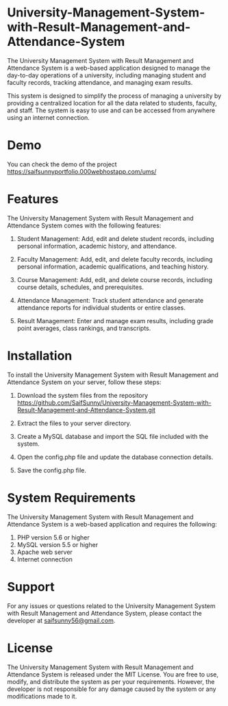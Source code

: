 # University-Management-System-with-Result-Management-and-Attendance-System

The University Management System with Result Management and Attendance System is a web-based application designed to manage the day-to-day operations of a university, including managing student and faculty records, tracking attendance, and managing exam results.

This system is designed to simplify the process of managing a university by providing a centralized location for all the data related to students, faculty, and staff. The system is easy to use and can be accessed from anywhere using an internet connection.

# Demo
You can check the demo of the project https://saifsunnyportfolio.000webhostapp.com/ums/

# Features
The University Management System with Result Management and Attendance System comes with the following features:

1. Student Management: Add, edit and delete student records, including personal information, academic history, and attendance.

2. Faculty Management: Add, edit, and delete faculty records, including personal information, academic qualifications, and teaching history.

3. Course Management: Add, edit, and delete course records, including course details, schedules, and prerequisites.

4. Attendance Management: Track student attendance and generate attendance reports for individual students or entire classes.

5. Result Management: Enter and manage exam results, including grade point averages, class rankings, and transcripts.

# Installation
To install the University Management System with Result Management and Attendance System on your server, follow these steps:

1. Download the system files from the repository https://github.com/SaifSunny/University-Management-System-with-Result-Management-and-Attendance-System.git

2. Extract the files to your server directory.

3. Create a MySQL database and import the SQL file included with the system.

4. Open the config.php file and update the database connection details.

5. Save the config.php file.

# System Requirements
The University Management System with Result Management and Attendance System is a web-based application and requires the following:

1. PHP version 5.6 or higher
2. MySQL version 5.5 or higher
3. Apache web server
4. Internet connection

# Support
For any issues or questions related to the University Management System with Result Management and Attendance System, please contact the developer at saifsunny56@gmail.com.

# License
The University Management System with Result Management and Attendance System is released under the MIT License. You are free to use, modify, and distribute the system as per your requirements. However, the developer is not responsible for any damage caused by the system or any modifications made to it.
